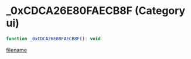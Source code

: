# _0xCDCA26E80FAECB8F (Category ui)

```js
function _0xCDCA26E80FAECB8F(): void
```

[filename](_0xCDCA26E80FAECB8F_m.md ':include')